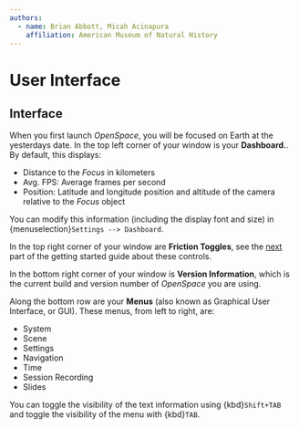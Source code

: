 ```yaml
---
authors:
  - name: Brian Abbott, Micah Acinapura
    affiliation: American Museum of Natural History
---
```



# User Interface




## Interface
When you first launch _OpenSpace_, you will be focused on Earth at the yesterdays date. In the top left corner of your window is your **Dashboard.**. By default, this displays:
 - Distance to the _Focus_ in kilometers
 - Avg. FPS: Average frames per second
 - Position: Latitude and longitude position and altitude of the camera relative to the _Focus_ object

You can modify this information (including the display font and size) in {menuselection}`Settings --> Dashboard`.

In the top right corner of your window are **Friction Toggles**, see the [next](/getting-started/navigation) part of the getting started guide about these controls.

In the bottom right corner of your window is **Version Information**, which is the current build and version number of _OpenSpace_ you are using.

Along the bottom row are your **Menus** (also known as Graphical User Interface, or GUI). These menus, from left to right, are:
 - System
 - Scene
 - Settings
 - Navigation
 - Time
 - Session Recording
 - Slides

You can toggle the visibility of the text information using {kbd}`Shift+TAB` and toggle the visibility of the menu with {kbd}`TAB`.

